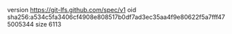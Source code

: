 version https://git-lfs.github.com/spec/v1
oid sha256:a534c5fa3406cf4908e808517b0df7ad3ec35aa4f9e80622f5a7fff475005344
size 6113
